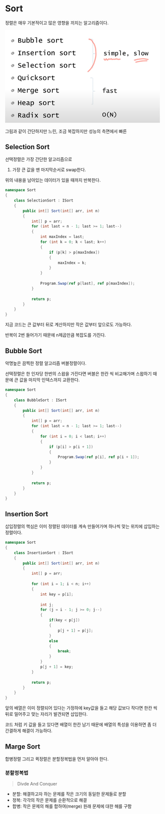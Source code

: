 # Sort  

정렬은 매우 기본적이고 많은 영향을 끼치는 알고리즘이다.  

![이미지](../Sort/IMG/Sort00.png)  

그림과 같이 간단하지만 느린, 조금 복잡하지만 성능의 측면에서 빠른  

## Selection Sort  

선택정렬은 가장 간단한 알고리즘으로  

1. 가장 큰 값을 맨 마지막순서로 swap한다.  

위의 내용을 남아있는 데이터가 있을 때까지 반복한다.  

```cs
namespace Sort
{
    class SelectionSort : ISort
    {
        public int[] Sort(int[] arr, int n)
        {
            int[] p = arr;
            for (int last = n - 1; last >= 1; last--)
            {
                int maxIndex = last;
                for (int k = 0; k < last; k++)
                {
                    if (p[k] > p[maxIndex])
                    {
                        maxIndex = k;
                    }
                }

                Program.Swap(ref p[last], ref p[maxIndex]);
            }

            return p;
        }
    }
}
```

지금 코드는 큰 값부터 뒤로 계산하지만 작은 값부터 앞으로도 가능하다.  

반복이 2번 들어가기 때문에 n제곱만큼 복잡도를 가진다.  

## Bubble Sort  

악명높은 끔찍한 정렬 알고리즘 버블정렬이다.  

선택정렬은 한 인자당 한번의 스왑을 가진다면 버블은 한칸 씩 비교해가며 스왑하기 때문에 큰 값을 마지막 인덱스까지 교환한다.  

```cs
namespace Sort
{
    class BubbleSort : ISort
    {
        public int[] Sort(int[] arr, int n)
        {
            int[] p = arr;
            for (int last = n - 1; last >= 1; last--)
            {
                for (int i = 0; i < last; i++)
                {
                    if (p[i] > p[i + 1])
                    {
                        Program.Swap(ref p[i], ref p[i + 1]);
                    }
                }
            }

            return p;
        }
    }
}
```

## Insertion Sort  

삽입정렬의 핵심은 이미 정렬된 데이터를 계속 만들어가며 하나씩 맞는 위치에 삽입하는 정렬이다.  

```cs
namespace Sort
{
    class InsertionSort : ISort
    {
        public int[] Sort(int[] arr, int n)
        {
            int[] p = arr;

            for (int i = 1; i < n; i++)
            {
                int key = p[i];

                int j;
                for (j = i - 1; j >= 0; j--)
                {
                    if(key < p[j])
                    {
                        p[j + 1] = p[j];
                    }
                    else
                    {
                        break;
                    }
                }
                p[j + 1] = key;
            }

            return p;
        }
    }
}
```

앞의 배열은 이미 정렬되어 있다는 가정하에 key값을 들고 해당 값보다 작다면 한칸 씩 뒤로 밀어주고 맞는 자리가 발견되면 삽입한다.  

코드 처럼 키 값을 들고 있다면 배열이 한칸 남기 때문에 배열의 특성을 이용하면 좀 더 간결하게 해결이 가능하다.  

## Marge Sort  

합병정렬 그리고 퀵정렬은 분할정복법을 먼저 알아야 한다.  

### 분할정복법  

> Divde And Conquer

* 분할: 해결하고자 하는 문제를 작은 크기의 동일한 문제들로 분할
* 정복: 각각의 작은 문제를 순환적으로 해결  
* 합병: 작은 문제의 해를 합하여(merge) 원래 문제에 대한 해를 구함  


